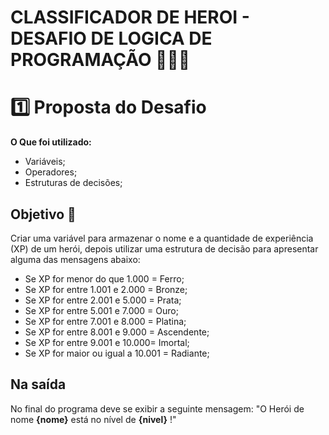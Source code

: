 # CLASSIFICADOR DE HEROI - DESAFIO DE LOGICA DE PROGRAMAÇÃO 👨🏻‍💻

# 1️⃣ Proposta do Desafio 

**O Que foi utilizado:**

- Variáveis;
- Operadores;
- Estruturas de decisões;

## Objetivo 🚀

Criar uma variável para armazenar o nome e a quantidade de experiência (XP) de um herói, depois utilizar uma estrutura de decisão para apresentar alguma das mensagens abaixo:

- Se XP for menor do que 1.000 = Ferro;
- Se XP for entre 1.001 e 2.000 = Bronze;
- Se XP for entre 2.001 e 5.000 = Prata;
- Se XP for entre 5.001 e 7.000 = Ouro;
- Se XP for entre 7.001 e 8.000 = Platina;
- Se XP for entre 8.001 e 9.000 = Ascendente;
- Se XP for entre 9.001 e 10.000= Imortal;
- Se XP for maior ou igual a 10.001 = Radiante;

## Na saída

No final do programa deve se exibir a seguinte mensagem:
"O Herói de nome **{nome}** está no nível de **{nivel}** !"
